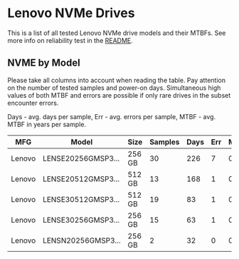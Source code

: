 Lenovo NVMe Drives
==================

This is a list of all tested Lenovo NVMe drive models and their MTBFs. See more
info on reliability test in the [README](https://github.com/linuxhw/SMART).

NVME by Model
------------

Please take all columns into account when reading the table. Pay attention on the
number of tested samples and power-on days. Simultaneous high values of both MTBF
and errors are possible if only rare drives in the subset encounter errors.

Days - avg. days per sample,
Err  - avg. errors per sample,
MTBF - avg. MTBF in years per sample.

| MFG       | Model              | Size   | Samples | Days  | Err   | MTBF |
|-----------|--------------------|--------|---------|-------|-------|------|
| Lenovo    | LENSE20256GMSP3... | 256 GB | 30      | 226   | 7     | 0.58   |
| Lenovo    | LENSE20512GMSP3... | 512 GB | 13      | 168   | 1     | 0.45   |
| Lenovo    | LENSE30512GMSP3... | 512 GB | 19      | 83    | 1     | 0.23   |
| Lenovo    | LENSE30256GMSP3... | 256 GB | 15      | 63    | 1     | 0.13   |
| Lenovo    | LENSN20256GMSP3... | 256 GB | 2       | 32    | 0     | 0.09   |
